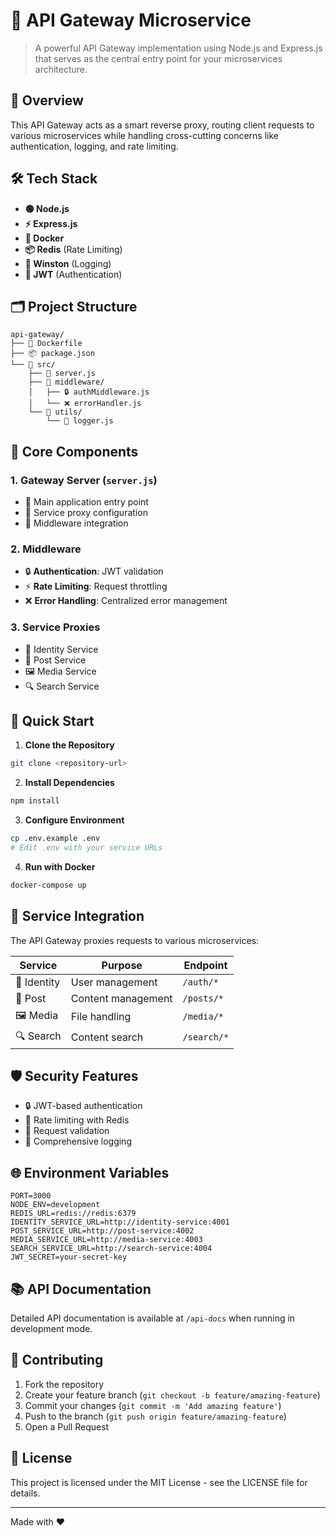 # 🚀 API Gateway Microservice

> A powerful API Gateway implementation using Node.js and Express.js that serves as the central entry point for your microservices architecture.

## 🎯 Overview

This API Gateway acts as a smart reverse proxy, routing client requests to various microservices while handling cross-cutting concerns like authentication, logging, and rate limiting.

## 🛠️ Tech Stack

- **🟢 Node.js**
- **⚡ Express.js** 
- **🐳 Docker**
- **📦 Redis** (Rate Limiting)
- **📝 Winston** (Logging)
- **🔑 JWT** (Authentication)

## 🗂️ Project Structure

```
api-gateway/
├── 🐳 Dockerfile
├── 📦 package.json
└── 📁 src/
    ├── 🎯 server.js
    ├── 📁 middleware/
    │   ├── 🔒 authMiddleware.js
    │   └── ❌ errorHandler.js
    └── 📁 utils/
        └── 📝 logger.js
```

## 🔧 Core Components

### 1. Gateway Server (`server.js`)
- 🎯 Main application entry point
- 🔄 Service proxy configuration
- 🚦 Middleware integration

### 2. Middleware
- 🔒 **Authentication**: JWT validation
- ⚡ **Rate Limiting**: Request throttling
- ❌ **Error Handling**: Centralized error management

### 3. Service Proxies
- 👤 Identity Service
- 📝 Post Service
- 🖼️ Media Service
- 🔍 Search Service

## 🚀 Quick Start

1. **Clone the Repository**
```bash
git clone <repository-url>
```

2. **Install Dependencies**
```bash
npm install
```

3. **Configure Environment**
```bash
cp .env.example .env
# Edit .env with your service URLs
```

4. **Run with Docker**
```bash
docker-compose up
```

## 🔌 Service Integration

The API Gateway proxies requests to various microservices:

| Service | Purpose | Endpoint |
|---------|---------|----------|
| 👤 Identity | User management | `/auth/*` |
| 📝 Post | Content management | `/posts/*` |
| 🖼️ Media | File handling | `/media/*` |
| 🔍 Search | Content search | `/search/*` |

## 🛡️ Security Features

- 🔒 JWT-based authentication
- 🚦 Rate limiting with Redis
- 🔐 Request validation
- 📝 Comprehensive logging

## 🌐 Environment Variables

```env
PORT=3000
NODE_ENV=development
REDIS_URL=redis://redis:6379
IDENTITY_SERVICE_URL=http://identity-service:4001
POST_SERVICE_URL=http://post-service:4002
MEDIA_SERVICE_URL=http://media-service:4003
SEARCH_SERVICE_URL=http://search-service:4004
JWT_SECRET=your-secret-key
```

## 📚 API Documentation

Detailed API documentation is available at `/api-docs` when running in development mode.

## 🤝 Contributing

1. Fork the repository
2. Create your feature branch (`git checkout -b feature/amazing-feature`)
3. Commit your changes (`git commit -m 'Add amazing feature'`)
4. Push to the branch (`git push origin feature/amazing-feature`)
5. Open a Pull Request

## 📄 License

This project is licensed under the MIT License - see the LICENSE file for details.

---

Made with ❤️
